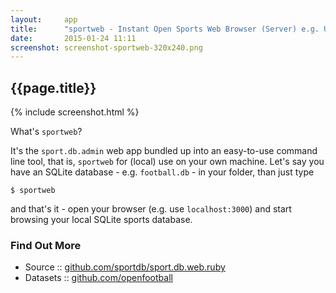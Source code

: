 ```yaml
---
layout:     app
title:      "sportweb - Instant Open Sports Web Browser (Server) e.g. Use $ sportweb football.db"
date:       2015-01-24 11:11
screenshot: screenshot-sportweb-320x240.png
---
```


## {{page.title}}

{% include screenshot.html %}


What's `sportweb`?

It's the `sport.db.admin` web app bundled up 
into an easy-to-use command line tool, that is,
`sportweb` for (local) use on your own machine.
Let's say you have an SQLite database - e.g. `football.db` - in your folder,
than just type

```
$ sportweb
```

and that's it - open your browser (e.g. use `localhost:3000`)
and start browsing your local SQLite sports database.


### Find Out More

- Source   :: [github.com/sportdb/sport.db.web.ruby](https://github.com/sportdb/sport.db.web.ruby)
- Datasets :: [github.com/openfootball](https://github.com/openfootball)

